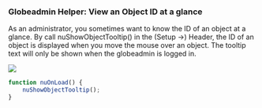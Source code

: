 ###  Globeadmin Helper: View an Object ID at a glance

As an administrator, you sometimes want to know the ID of an object at a glance.
By call nuShowObjectTooltip() in the (Setup ->) Header, the ID of an object is displayed when you move the mouse over an object. 
The tooltip text will only be shown when the globeadmin is logged in.

<p align="left">
  <img src="screenshots/globeadmin_view_object_id.gif">
</p>


```javascript
function nuOnLoad() {
    nuShowObjectTooltip();
}
```
